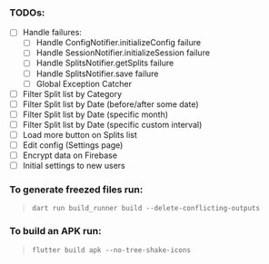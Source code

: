 ### TODOs:

- [ ] Handle failures:
  - [ ] Handle ConfigNotifier.initializeConfig failure
  - [ ] Handle SessionNotifier.initializeSession failure
  - [ ] Handle SplitsNotifier.getSplits failure
  - [ ] Handle SplitsNotifier.save failure
  - [ ] Global Exception Catcher
- [ ] Filter Split list by Category
- [ ] Filter Split list by Date (before/after some date)
- [ ] Filter Split list by Date (specific month)
- [ ] Filter Split list by Date (specific custom interval)
- [ ] Load more button on Splits list
- [ ] Edit config (Settings page)
- [ ] Encrypt data on Firebase
- [ ] Initial settings to new users

### To generate freezed files run:
> `dart run build_runner build --delete-conflicting-outputs`

### To build an APK run:
> `flutter build apk --no-tree-shake-icons`